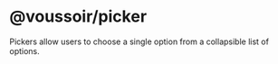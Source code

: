 # @voussoir/picker

Pickers allow users to choose a single option from a collapsible list of
options.
